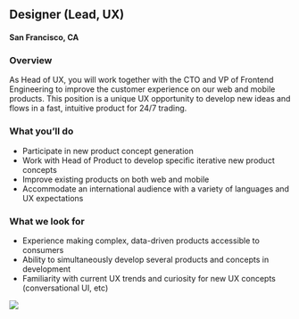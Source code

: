 ## Designer (Lead, UX)
#### San Francisco, CA

### Overview
As Head of UX, you will work together with the CTO and VP of Frontend Engineering to improve the customer experience on our web and mobile products. This position is a unique UX opportunity to develop new ideas and flows in a fast, intuitive product for 24/7 trading.

### What you’ll do
+	Participate in new product concept generation
+	Work with Head of Product to develop specific iterative new product concepts
+	Improve existing products on both web and mobile
+	Accommodate an international audience with a variety of languages and UX expectations

### What we look for
+	Experience making complex, data-driven products accessible to consumers
+	Ability to simultaneously develop several products and concepts in development
+	Familiarity with current UX trends and curiosity for new UX concepts (conversational UI, etc)


[<img src='https://dabuttonfactory.com/button.png?t=Learn+More&f=Calibri-Bold&ts=24&tc=fff&hp=20&vp=8&c=5&bgt=unicolored&bgc=29aafe'>](https://letsrockit.co/jobs/qml0tuvy-designer-lead-ux)
